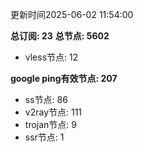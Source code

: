 更新时间2025-06-02 11:54:00

**总订阅: 23**
**总节点: 5602**
- vless节点: 12

**google ping有效节点: 207**
- ss节点: 86
- v2ray节点: 111
- trojan节点: 9
- ssr节点: 1
